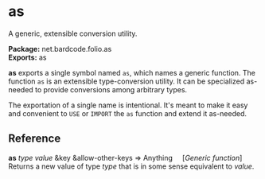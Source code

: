 # as

A generic, extensible conversion utility.

**Package:** net.bardcode.folio.as<br>
**Exports:** as

**as** exports a single symbol named `as`, which names a generic function. The function `as` is an extensible type-conversion utility. It can be specialized as-needed to provide  conversions among arbitrary types.

The exportation of a single name is intentional. It's meant to make it easy and convenient to `USE` or `IMPORT` the `as` function and extend it as-needed.

## Reference

**as** *type* *value* &key &allow-other-keys  => Anything  &nbsp;&nbsp;&nbsp;&nbsp;[*Generic function*]<br>
Returns a new value of type *type* that is in some sense equivalent
to *value*. 
